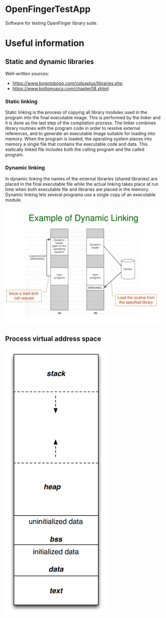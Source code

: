 # OpenFingerTestApp
Software for testing OpenFinger library suite.

# Useful information

## Static and dynamic libraries

Well-written sources:

 * https://www.bogotobogo.com/cplusplus/libraries.php
 * https://www.bottomupcs.com/chapter08.xhtml

### Static linking
Static linking is the process of copying all library modules used in the program into the final executable image. This is performed by the linker and it is done as the last step of the compilation process. The linker combines library routines with the program code in order to resolve external references, and to generate an executable image suitable for loading into memory. When the program is loaded, the operating system places into memory a single file that contains the executable code and data. This statically linked file includes both the calling program and the called program. 

### Dynamic linking
In dynamic linking the names of the external libraries (shared libraries) are placed in the final executable file while the actual linking takes place at run time when both executable file and libraries are placed in the memory. Dynamic linking lets several programs use a single copy of an executable module. 

![Static vs. dynamic linking](assets/example-of-dynamic-linking.jpg)

## Process virtual address space
![Program memory layout](assets/program-memory.png)
